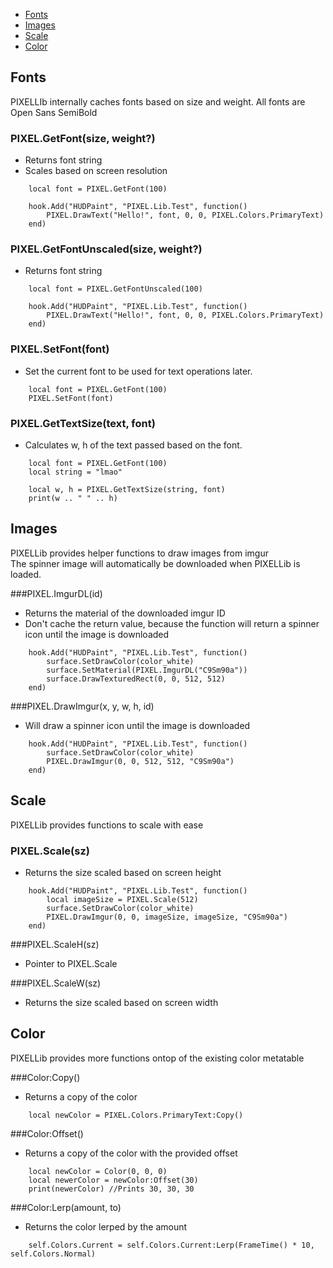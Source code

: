 - [Fonts](#fonts)
- [Images](#images)
- [Scale](#scale)
- [Color](#color)

<a name="fonts"></a>
## Fonts
PIXELLIb internally caches fonts based on size and weight. All fonts are Open Sans SemiBold

### PIXEL.GetFont(size, weight?)
 - Returns font string
 - Scales based on screen resolution
```php.line-numbers lua
    local font = PIXEL.GetFont(100)

    hook.Add("HUDPaint", "PIXEL.Lib.Test", function() 
        PIXEL.DrawText("Hello!", font, 0, 0, PIXEL.Colors.PrimaryText)
    end)
```

### PIXEL.GetFontUnscaled(size, weight?)
- Returns font string
```php.line-numbers lua
    local font = PIXEL.GetFontUnscaled(100)

    hook.Add("HUDPaint", "PIXEL.Lib.Test", function() 
        PIXEL.DrawText("Hello!", font, 0, 0, PIXEL.Colors.PrimaryText)
    end)
```

### PIXEL.SetFont(font)
- Set the current font to be used for text operations later.
```php.line-numbers lua
    local font = PIXEL.GetFont(100)
    PIXEL.SetFont(font)
```

### PIXEL.GetTextSize(text, font)
- Calculates w, h of the text passed based on the font.
```php.line-numbers lua
    local font = PIXEL.GetFont(100)
    local string = "lmao"

    local w, h = PIXEL.GetTextSize(string, font)
    print(w .. " " .. h)
```

<a name="images"></a>
## Images
PIXELLib provides helper functions to draw images from imgur<br/>
The spinner image will automatically be downloaded when PIXELLib is loaded.

###PIXEL.ImgurDL(id)
- Returns the material of the downloaded imgur ID
- Don't cache the return value, because the function will return a spinner icon until the image is downloaded
```php.line-numbers lua
    hook.Add("HUDPaint", "PIXEL.Lib.Test", function() 
        surface.SetDrawColor(color_white)
        surface.SetMaterial(PIXEL.ImgurDL("C9Sm90a"))
        surface.DrawTexturedRect(0, 0, 512, 512)
    end)
```

###PIXEL.DrawImgur(x, y, w, h, id)
- Will draw a spinner icon until the image is downloaded
```php.line-numbers lua
    hook.Add("HUDPaint", "PIXEL.Lib.Test", function()
        surface.SetDrawColor(color_white)
        PIXEL.DrawImgur(0, 0, 512, 512, "C9Sm90a")
    end)
```

<a name="scale"></a>
## Scale
PIXELLib provides functions to scale with ease

### PIXEL.Scale(sz)
- Returns the size scaled based on screen height
```php.line-numbers lua
    hook.Add("HUDPaint", "PIXEL.Lib.Test", function()
        local imageSize = PIXEL.Scale(512)
        surface.SetDrawColor(color_white)
        PIXEL.DrawImgur(0, 0, imageSize, imageSize, "C9Sm90a")
    end)
```

###PIXEL.ScaleH(sz)
- Pointer to PIXEL.Scale

###PIXEL.ScaleW(sz)
- Returns the size scaled based on screen width

<a name="color"></a>
## Color
PIXELLib provides more functions ontop of the existing color metatable

###Color:Copy()
- Returns a copy of the color
```php.line-numbers lua
    local newColor = PIXEL.Colors.PrimaryText:Copy()
```

###Color:Offset()
- Returns a copy of the color with the provided offset
```php.line-numbers lua
    local newColor = Color(0, 0, 0)
    local newerColor = newColor:Offset(30)
    print(newerColor) //Prints 30, 30, 30
```

###Color:Lerp(amount, to)
- Returns the color lerped by the amount
```php.line-numbers lua
    self.Colors.Current = self.Colors.Current:Lerp(FrameTime() * 10, self.Colors.Normal)
```
